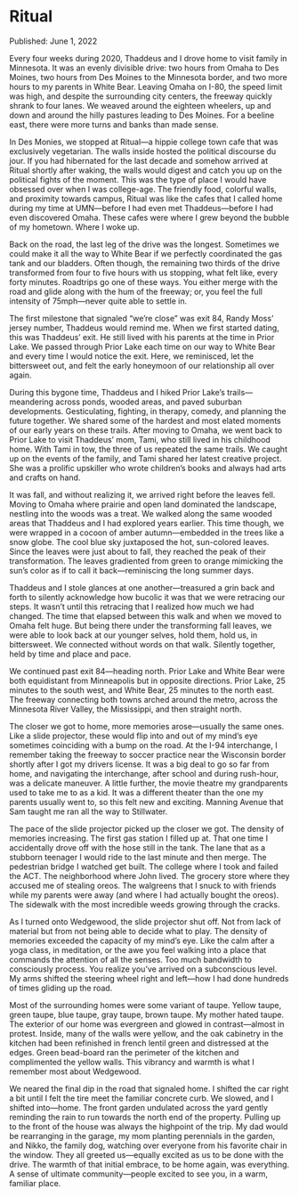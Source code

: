 # Ritual

Published: June 1, 2022

Every four weeks during 2020, Thaddeus and I drove home to visit family in Minnesota. It was an evenly divisible drive: two hours from Omaha to Des Moines, two hours from Des Moines to the Minnesota border, and two more hours to my parents in White Bear. Leaving Omaha on I-80, the speed limit was high, and despite the surrounding city centers, the freeway quickly shrank to four lanes. We weaved around the eighteen wheelers, up and down and around the hilly pastures leading to Des Moines. For a beeline east, there were more turns and banks than made sense.

In Des Monies, we stopped at Ritual—a hippie college town cafe that was exclusively vegetarian. The walls inside hosted the political discourse du jour. If you had hibernated for the last decade and somehow arrived at Ritual shortly after waking, the walls would digest and catch you up on the political fights of the moment. This was the type of place I would have obsessed over when I was college-age. The friendly food, colorful walls, and proximity towards campus, Ritual was like the cafes that I called home during my time at UMN—before I had even met Thaddeus—before I had even discovered Omaha. These cafes were where I grew beyond the bubble of my hometown. Where I woke up.

Back on the road, the last leg of the drive was the longest. Sometimes we could make it all the way to White Bear if we perfectly coordinated the gas tank and our bladders. Often though, the remaining two thirds of the drive transformed from four to five hours with us stopping, what felt like, every forty minutes. Roadtrips go one of these ways. You either merge with the road and glide along with the hum of the freeway; or, you feel the full intensity of 75mph—never quite able to settle in.

The first milestone that signaled “we’re close” was exit 84, Randy Moss’ jersey number, Thaddeus would remind me. When we first started dating, this was Thaddeus’ exit. He still lived with his parents at the time in Prior Lake. We passed through Prior Lake each time on our way to White Bear and every time I would notice the exit. Here, we reminisced, let the bittersweet out, and felt the early honeymoon of our relationship all over again.

During this bygone time, Thaddeus and I hiked Prior Lake’s trails—meandering across ponds, wooded areas, and paved suburban developments. Gesticulating, fighting, in therapy, comedy, and planning the future together. We shared some of the hardest and most elated moments of our early years on these trails. After moving to Omaha, we went back to Prior Lake to visit Thaddeus’ mom, Tami, who still lived in his childhood home. With Tami in tow, the three of us repeated the same trails. We caught up on the events of the family, and Tami shared her latest creative project. She was a prolific upskiller who wrote children’s books and always had arts and crafts on hand.

It was fall, and without realizing it, we arrived right before the leaves fell. Moving to Omaha where prairie and open land dominated the landscape, nestling into the woods was a treat. We walked along the same wooded areas that Thaddeus and I had explored years earlier. This time though, we were wrapped in a cocoon of amber autumn—embedded in the trees like a snow globe. The cool blue sky juxtaposed the hot, sun-colored leaves. Since the leaves were just about to fall, they reached the peak of their transformation. The leaves gradiented from green to orange mimicking the sun’s color as if to call it back—reminiscing the long summer days.

Thaddeus and I stole glances at one another—treasured a grin back and forth to silently acknowledge how bucolic it was that we were retracing our steps. It wasn’t until this retracing that I realized how much we had changed. The time that elapsed between this walk and when we moved to Omaha felt huge. But being there under the transforming fall leaves, we were able to look back at our younger selves, hold them, hold us, in bittersweet. We connected without words on that walk. Silently together, held by time and place and pace.

We continued past exit 84—heading north. Prior Lake and White Bear were both equidistant from Minneapolis but in opposite directions. Prior Lake, 25 minutes to the south west, and White Bear, 25 minutes to the north east. The freeway connecting both towns arched around the metro, across the Minnesota River Valley, the Mississippi, and then straight north.

The closer we got to home, more memories arose—usually the same ones. Like a slide projector, these would flip into and out of my mind’s eye sometimes coinciding with a bump on the road. At the I-94 interchange, I remember taking the freeway to soccer practice near the Wisconsin border shortly after I got my drivers license. It was a big deal to go so far from home, and navigating the interchange, after school and during rush-hour, was a delicate maneuver. A little further, the movie theatre my grandparents used to take me to as a kid. It was a different theater than the one my parents usually went to, so this felt new and exciting. Manning Avenue that Sam taught me ran all the way to Stillwater.

The pace of the slide projector picked up the closer we got. The density of memories increasing. The first gas station I filled up at. That one time I accidentally drove off with the hose still in the tank. The lane that as a stubborn teenager I would ride to the last minute and then merge. The pedestrian bridge I watched get built. The college where I took and failed the ACT. The neighborhood where John lived. The grocery store where they accused me of stealing oreos. The walgreens that I snuck to with friends while my parents were away (and where I had actually bought the oreos). The sidewalk with the most incredible weeds growing through the cracks.

As I turned onto Wedgewood, the slide projector shut off. Not from lack of material but from not being able to decide what to play. The density of memories exceeded the capacity of my mind’s eye. Like the calm after a yoga class, in meditation, or the awe you feel walking into a place that commands the attention of all the senses. Too much bandwidth to consciously process. You realize you’ve arrived on a subconscious level. My arms shifted the steering wheel right and left—how I had done hundreds of times gliding up the road.

Most of the surrounding homes were some variant of taupe. Yellow taupe, green taupe, blue taupe, gray taupe, brown taupe. My mother hated taupe. The exterior of our home was evergreen and glowed in contrast—almost in protest. Inside, many of the walls were yellow, and the oak cabinetry in the kitchen had been refinished in french lentil green and distressed at the edges. Green bead-board ran the perimeter of the kitchen and complimented the yellow walls. This vibrancy and warmth is what I remember most about Wedgewood.

We neared the final dip in the road that signaled home. I shifted the car right a bit until I felt the tire meet the familiar concrete curb. We slowed, and I shifted into—home. The front garden undulated across the yard gently reminding the rain to run towards the north end of the property. Pulling up to the front of the house was always the highpoint of the trip. My dad would be rearranging in the garage, my mom planting perennials in the garden, and Nikko, the family dog, watching over everyone from his favorite chair in the window. They all greeted us—equally excited as us to be done with the drive. The warmth of that initial embrace, to be home again, was everything. A sense of ultimate community—people excited to see you, in a warm, familiar place.